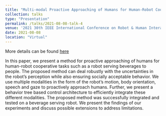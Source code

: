 ```yaml
---
title: "Multi-modal Proactive Approaching of Humans for Human-Robot Cooperative Tasks"
collection: talks
type: "Presentation"
permalink: /talks/2021-08-08-talk-4
venue: '2021 30th IEEE International Conference on Robot & Human Interactive Communication (RO-MAN)'
date: 2021-08-08
location: "Virtual"
---
```

More details can be found [here](/publication/2021-08-26-roman2021-1) 

In this paper, we present a method for proactive approaching of humans for human-robot cooperative tasks such as a robot serving beverages to people. The proposed method can deal robustly with the uncertainties in the robot’s perception while also ensuring socially acceptable behavior. We use multiple modalities in the form of the robot’s motion, body orientation, speech and gaze to proactively approach humans. Further, we present a behavior tree based control architecture to efficiently integrate these different modalities. The proposed method was successfully integrated and tested on a beverage serving robot. We present the findings of our experiments and discuss possible extensions to address limitations.